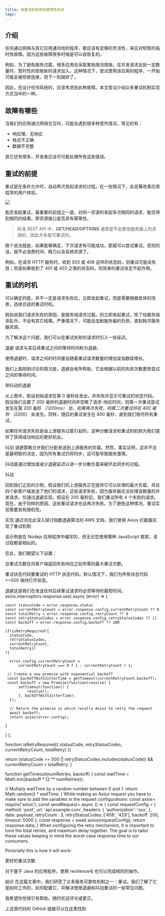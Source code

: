 ```yaml
---
title: 用重试机制来构建弹性系统
tags:
---
```


## 介绍

任何通过网络与其它应用通讯地的程序，都应该有足够的灵活性，来应对短暂的临时性故障。因为这些故障很多时候是可以自恢复的。

例如，为了避免服务过载，很多应用会采取某些限流措施，在并发请求达到一定数量时，暂时性的拒绝新的请求加入。这种情况下，尝试使用该应用的程序，一开始可能会被拒绝连接，但下一刻就好了。

因此，在设计任何系统时，应该考虑到此种故障。本文尝试介绍众多重试机制实现方式当中的一种。

## 故障有哪些

当我们的应用通过网络交互时，可能会遇到很多种意外情况，常见的有：

- 响应慢、无响应
- 格式不正确
- 数据不完整

其它还有很多，开发者应该尽可能处理所有这些错误。

## 重试的前提

重试是在条件允许时，自动再次发起请求的过程。在一些情况下，会显著改善应用程序的用户体验。

![](/images/retry01.png)

能否发起重试，最重要的前提之一是，对同一资源的发起多次相同的请求，能否得到相同的结果。即资源接口是否具有幂等性。

> 标准 REST API 中，**GET/HEAD/OPTIONS** 通常是不会更改服务器上的资源的，因此大多是可重试的。

换个说法就是，如果能够确定，下次请求有可能成功，那就可以尝试重试。否则的话，就不必浪费时间、精力以及系统资源了。

例如，在请求 HTTP 服务时，收到 503 或 408 这样的状态码，则重试可能会有效；但是如果收到了 401 或 403 之类的状态码，则简单的重试肯定不起作用。

## 重试的时机

可以确定的是，并不一定是请求失败后，立即发起重试，而是需要根据具体的场景，选择合适的重试时机。

假如说我们请求失败的原因，是服务端请求过载。则立即发起重试，除了给服务端添乱外，不会有其它结果。严重情况下，可能会加剧服务器的负担，直到耗尽服务器资源。

为了解决这个问题，我们可以在重试失败的请求时引入一些延迟。

退避
请求与其后续重试之间的等待时间称为退避。

使用退避时，请求之间的时间量会随着重试请求数量的增加呈指数级增长。

我们上面刚刚讨论的情况是，退避会有所帮助，它会根据以前的失败次数更改尝试之间的等待时间。

带抖动的退避

从上图中，假设初始请求在第 0 毫秒处发出，并失败并显示可重试的状态代码。假设我们设置了 200 毫秒的退避时间并忽略了请求-响应时间，则第一次重试尝试发生在第 200 毫秒 （1*200ms） 处。如果再次失败，则第二次重试将在 400 毫秒 （2*200） 处发生。同样，随后的重试发生在 800 毫秒，直到我们用尽所有重试。

如果任何请求失败是由上游服务过载引起的，这种分散请求和重试的机制为我们提供了获得成功响应的更好机会。

抖动
退避策略允许我们分配发送到上游服务的负载。然而，事实证明，这并不总是最明智的决定，因为所有重试仍将同步，这可能导致服务激增。

抖动是通过增加或减少退避延迟以进一步分散负载来破坏此同步的过程。

抖动

回到我们之前的示例，假设我们的上游服务正在提供它可以处理的最大负载，并且四个新客户端发送了他们的请求，这些请求失败，因为服务器无法处理该数量的并发请求。仅通过退避实现，假设在 200 毫秒后，我们重试所有 4 个失败的请求。现在，由于同样的原因，这些重试请求也会再次失败。为了避免这种情况，重试实现需要具有随机性。

实现
通过浏览此深入探讨指数退避算法的 AWS 文档，我们使用 Axios 拦截器实现了重试机制

该示例是在 Nodejs 应用程序中编写的，但无论您使用哪种 JavaScript 框架，该过程都是相似的。

在此，我们期望以下设置：

总重试次数在向客户端返回失败响应之前所需的最大重试次数。

重试状态代码要重试的 HTTP 状态代码。默认情况下，我们为所有状态代码 >=500 保持打开状态。

退避这是我们在发送任何后续重试请求时必须等待的最短时间。
axios.interceptors.response.use(
async (error) => {

    const statusCode = error.response.status
    const currentRetryCount = error.response.config.currentRetryCount ?? 0
    const totalRetry = error.response.config.retryCount ?? 0
    const retryStatusCodes = error.response.config.retryStatusCodes ?? []
    const backoff = error.response.config.backoff ?? 100

    if(isRetryRequired({
      statusCode,
      retryStatusCodes,
      currentRetryCount,
      totalRetry})
    ){

      error.config.currentRetryCount =
          currentRetryCount === 0 ? 1 : currentRetryCount + 1;

     // Create a new promise with exponential backoff
     const backOffWithJitterTime = getTimeout(currentRetryCount,backoff);
     const backoff = new Promise(function(resolve) {
          setTimeout(function() {
              resolve();
          }, backOffWithJitterTime);
      });

      // Return the promise in which recalls Axios to retry the request
      await backoff;
      return axios(error.config);

    }

}
);

function isRetryRequired({
statusCode,
retryStatusCodes,
currentRetryCount,
totalRetry}
){

return (statusCode >= 500 || retryStatusCodes.includes(statusCode))
&& currentRetryCount < totalRetry;
}

function getTimeout(numRetries, backoff) {
const waitTime = Math.min(backoff \* (2 \*\* numRetries));

// Multiply waitTime by a random number between 0 and 1.
return Math.random() \* waitTime;
}
While making an Axios request you have to make sure to add the variables in the request configurations:
const axios= require('axios');
const sendRequest= async () => {
const requestConfig = {
method: 'post',
url: 'api.example.com',
headers: {
'authorization': 'xxx',
},
data: payload,
retryCount : 3,
retryStatusCodes: ['408', '429'],
backoff: 200,
timeout: 5000
};
const response = await axios(requestConfig);
return response.data;
}
When configuring the retry mechanism, it is important to tune the total retries, and maximum delay together. The goal is to tailor these values keeping in mind the worst-case response time to our consumers.

Pictorially this is how it will work:

更好的重试次数

对于基于 Java 的应用程序，使用 resilience4j 也可以完成相同的操作。

结论
在这篇文章中，我们研究了众多服务可靠性机制之一：重试。我们了解了它是如何工作的，如何配置它，并解决使用退避和抖动重试的一些常见问题。

我希望你觉得它有帮助。随时欢迎评论或更正。

上述源代码的 GitHub 链接可以在这里找到
